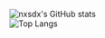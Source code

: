 ![nxsdx's GitHub stats](https://github-readme-stats.vercel.app/api?username=nxsdx&count_private=true&show_icons=true&theme=nord)  
![Top Langs](https://github-readme-stats.vercel.app/api/top-langs/?username=nxsdx&layout=compact&theme=nord)
